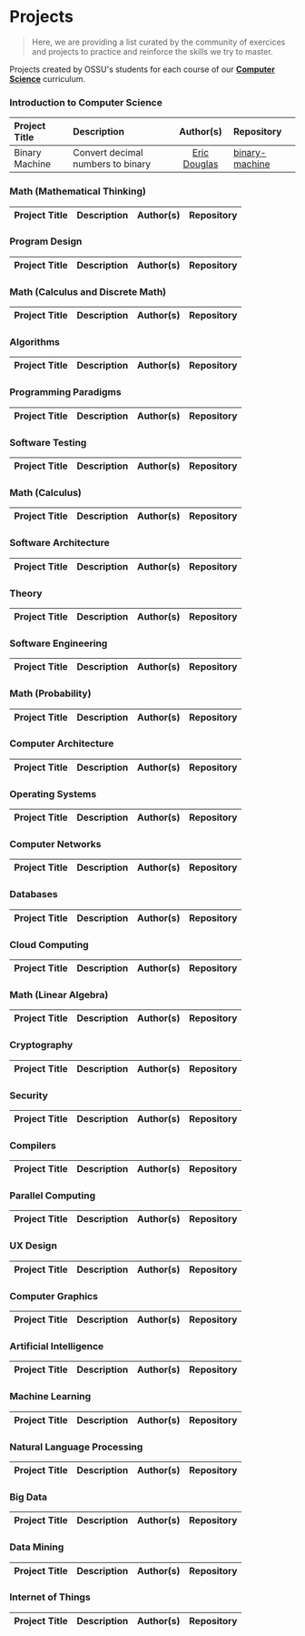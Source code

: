 # Projects

>Here, we are providing a list curated by the community of exercices and projects to practice and reinforce the skills we try to master.

Projects created by OSSU's students for each course of our [**Computer Science**](https://github.com/open-source-society/computer-science) curriculum.

### Introduction to Computer Science

Project Title | Description | Author(s) | Repository
:-- | :-- | :--: | :--
Binary Machine | Convert decimal numbers to binary | [Eric Douglas](https://github.com/ericdouglas) | [binary-machine](https://github.com/ericdouglas/binary-machine)

### Math (Mathematical Thinking)

Project Title | Description | Author(s) | Repository
:-- | :-- | :--: | :--

### Program Design

Project Title | Description | Author(s) | Repository
:-- | :-- | :--: | :--

### Math (Calculus and Discrete Math)

Project Title | Description | Author(s) | Repository
:-- | :-- | :--: | :--

### Algorithms

Project Title | Description | Author(s) | Repository
:-- | :-- | :--: | :--

### Programming Paradigms

Project Title | Description | Author(s) | Repository
:-- | :-- | :--: | :--

### Software Testing

Project Title | Description | Author(s) | Repository
:-- | :-- | :--: | :--

### Math (Calculus)

Project Title | Description | Author(s) | Repository
:-- | :-- | :--: | :--

### Software Architecture

Project Title | Description | Author(s) | Repository
:-- | :-- | :--: | :--

### Theory

Project Title | Description | Author(s) | Repository
:-- | :-- | :--: | :--

### Software Engineering

Project Title | Description | Author(s) | Repository
:-- | :-- | :--: | :--

### Math (Probability)

Project Title | Description | Author(s) | Repository
:-- | :-- | :--: | :--

### Computer Architecture

Project Title | Description | Author(s) | Repository
:-- | :-- | :--: | :--

### Operating Systems

Project Title | Description | Author(s) | Repository
:-- | :-- | :--: | :--

### Computer Networks

Project Title | Description | Author(s) | Repository
:-- | :-- | :--: | :--

### Databases

Project Title | Description | Author(s) | Repository
:-- | :-- | :--: | :--

### Cloud Computing

Project Title | Description | Author(s) | Repository
:-- | :-- | :--: | :--

### Math (Linear Algebra)

Project Title | Description | Author(s) | Repository
:-- | :-- | :--: | :--

### Cryptography

Project Title | Description | Author(s) | Repository
:-- | :-- | :--: | :--

### Security

Project Title | Description | Author(s) | Repository
:-- | :-- | :--: | :--

### Compilers

Project Title | Description | Author(s) | Repository
:-- | :-- | :--: | :--

### Parallel Computing

Project Title | Description | Author(s) | Repository
:-- | :-- | :--: | :--

### UX Design

Project Title | Description | Author(s) | Repository
:-- | :-- | :--: | :--

### Computer Graphics

Project Title | Description | Author(s) | Repository
:-- | :-- | :--: | :--

### Artificial Intelligence

Project Title | Description | Author(s) | Repository
:-- | :-- | :--: | :--

### Machine Learning

Project Title | Description | Author(s) | Repository
:-- | :-- | :--: | :--

### Natural Language Processing

Project Title | Description | Author(s) | Repository
:-- | :-- | :--: | :--

### Big Data

Project Title | Description | Author(s) | Repository
:-- | :-- | :--: | :--

### Data Mining

Project Title | Description | Author(s) | Repository
:-- | :-- | :--: | :--

### Internet of Things

Project Title | Description | Author(s) | Repository
:-- | :-- | :--: | :--
